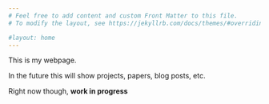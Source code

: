 ```yaml
---
# Feel free to add content and custom Front Matter to this file.
# To modify the layout, see https://jekyllrb.com/docs/themes/#overriding-theme-defaults

#layout: home
---
```


This is my webpage.

In the future this will show projects, papers, blog posts, etc.

Right now though, <b>work in progress</b>
